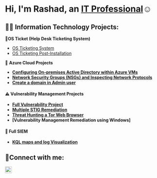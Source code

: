 <h1>Hi, I'm Rashad, an <a href="https://linkedin.com/in/rashad-mowatt-9b401899">IT Professional</a>☺</h1>

<h2>👨‍💻 Information Technology Projects:</h2>

 <b>🧰OS Ticket (Help Desk Ticketing System)</b>
 -  [OS Ticketing System](https://github.com/rmowatt21/osticket-prereqs-)
 -  [OS Ticketing Post-Installation](https://github.com/rmowatt21/post-install-config)

 🔐 <b>Azure Cloud Projects<b>
  - [Configuring On-premises Active Directory within Azure VMs](https://github.com/rmowatt21/Configure-AD-.git)
  -  [Network Security Groups (NSGs) and Inspecting Network Protocols](https://github.com//rmowatt21/azure-network-protocols)
  -  [Create a domain in Admin user](https://github.com/rmowatt21/Create-a-domain-Admin-user-within-the-domain.git)
    

#### ⚠️ Vulnerability Management Projects
   
 -  [Full Vulnerability Project](https://github.com/rmowatt21/vulnerability-management-program/tree/main)
 -  [Multiple STIG Remediation](https://github.com/rmowatt21/STIG-Lab)
 -  [Threat Hunting a Tor Web Browser](https://github.com/rmowatt21/Theat-hunting-scenario-tor)
 -  [Vulnerability Management Remediation using Windows]

#### 🎯 Full SIEM

- [KQL maps and log Visualization](https://github.com/rmowatt21/Attack-Maps-and-Log-Visualization**)

<h2>🤳Connect with me:</h2>

[<img align="left" alt="Rashad | LinkedIn" width="22px" src="https://cdn.jsdelivr.net/npm/simple-icons@v3/icons/linkedin.svg" />][linkedin]

[linkedin]: https://www.linkedin.com/in/rashad-mowatt-9b401899/




